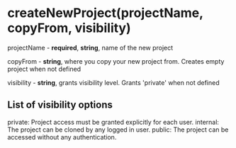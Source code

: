 # createNewProject(projectName, copyFrom, visibility)

projectName - **required**, **string**, name of the new project

copyFrom - **string**, where you copy your new project from. Creates empty project when not defined

visibility - **string**, grants visibility level. Grants 'private' when not defined

## List of visibility options

private: Project access must be granted explicitly for each user.
internal: The project can be cloned by any logged in user.
public: The project can be accessed without any authentication.